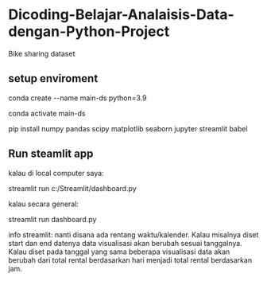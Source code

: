 # Dicoding-Belajar-Analaisis-Data-dengan-Python-Project
Bike sharing dataset
## setup enviroment
conda create --name main-ds python=3.9

conda activate main-ds

pip install numpy pandas scipy matplotlib seaborn jupyter streamlit babel
## Run steamlit app
kalau di local computer saya:

streamlit run c:/Streamlit/dashboard.py

kalau secara general:

streamlit run dashboard.py

info streamlit: nanti disana ada rentang waktu/kalender. Kalau misalnya diset start dan end datenya data visualisasi akan berubah sesuai tanggalnya. Kalau diset pada tanggal yang sama beberapa visualisasi data akan berubah dari total rental berdasarkan hari menjadi total rental berdasarkan jam.
